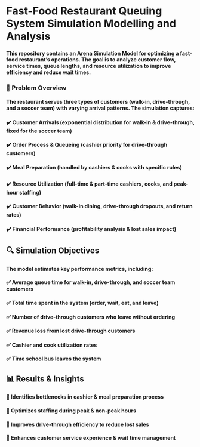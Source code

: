 # Fast-Food Restaurant Queuing System Simulation Modelling and Analysis
#### This repository contains an Arena Simulation Model for optimizing a fast-food restaurant’s operations. The goal is to analyze customer flow, service times, queue lengths, and resource utilization to improve efficiency and reduce wait times.

### 🚀 Problem Overview
#### The restaurant serves three types of customers (walk-in, drive-through, and a soccer team) with varying arrival patterns. The simulation captures:

#### ✔️ Customer Arrivals (exponential distribution for walk-in & drive-through, fixed for the soccer team)
#### ✔️ Order Process & Queueing (cashier priority for drive-through customers)
#### ✔️ Meal Preparation (handled by cashiers & cooks with specific rules)
#### ✔️ Resource Utilization (full-time & part-time cashiers, cooks, and peak-hour staffing)
#### ✔️ Customer Behavior (walk-in dining, drive-through dropouts, and return rates)
#### ✔️ Financial Performance (profitability analysis & lost sales impact)

## 🔍 Simulation Objectives
#### The model estimates key performance metrics, including:

#### ✅ Average queue time for walk-in, drive-through, and soccer team customers
#### ✅ Total time spent in the system (order, wait, eat, and leave)
#### ✅ Number of drive-through customers who leave without ordering
#### ✅ Revenue loss from lost drive-through customers
#### ✅ Cashier and cook utilization rates
#### ✅ Time school bus leaves the system

## 📊 Results & Insights
#### 📌 Identifies bottlenecks in cashier & meal preparation process
#### 📌 Optimizes staffing during peak & non-peak hours
#### 📌 Improves drive-through efficiency to reduce lost sales
#### 📌 Enhances customer service experience & wait time management
